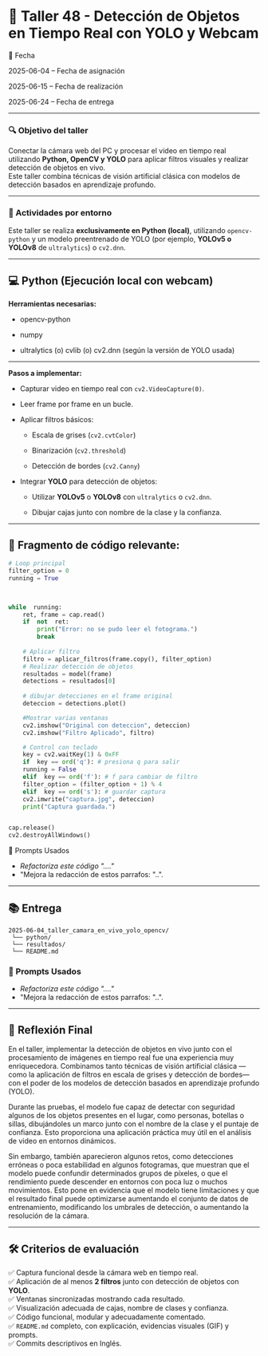 # 🧪 Taller 48 - Detección de Objetos en Tiempo Real con YOLO y Webcam


📅 Fecha  

2025-06-04 – Fecha de asignación

2025-06-15 – Fecha de realización

2025-06-24 – Fecha de entrega


----------

### 🔍 Objetivo del taller

Conectar la cámara web del PC y procesar el video en tiempo real utilizando **Python, OpenCV y YOLO** para aplicar filtros visuales y realizar detección de objetos en vivo.  
Este taller combina técnicas de visión artificial clásica con modelos de detección basados en aprendizaje profundo.

----------

### 🔹 Actividades por entorno

Este taller se realiza **exclusivamente en Python (local)**, utilizando `opencv-python` y un modelo preentrenado de YOLO (por ejemplo, **YOLOv5 o YOLOv8** de `ultralytics`) o `cv2.dnn`.

----------

## 💻 Python (Ejecución local con webcam)

**Herramientas necesarias:**

-   opencv-python
    
-   numpy
    
-   ultralytics (o) cvlib (o) cv2.dnn (según la versión de YOLO usada)
    

----------

**Pasos a implementar:**

-   Capturar video en tiempo real con `cv2.VideoCapture(0)`.
    
-   Leer frame por frame en un bucle.
    
-   Aplicar filtros básicos:
    
    -   Escala de grises (`cv2.cvtColor`)
        
    -   Binarización (`cv2.threshold`)
        
    -   Detección de bordes (`cv2.Canny`)
        
-   Integrar **YOLO** para detección de objetos:
    
    -   Utilizar **YOLOv5** o **YOLOv8** con `ultralytics` o `cv2.dnn`.
        
    -   Dibujar cajas junto con nombre de la clase y la confianza.
        

----------

## 🔹 Fragmento de código relevante:

```python
# Loop principal
filter_option = 0
running = True

  

while  running:
	ret, frame = cap.read()
	if  not  ret:
		print("Error: no se pudo leer el fotograma.")
		break
		
	# Aplicar filtro
	filtro = aplicar_filtros(frame.copy(), filter_option)
	# Realizar detección de objetos
	resultados = model(frame)
	detections = resultados[0]
	  
	# dibujar detecciones en el frame original
	deteccion = detections.plot()

	#Mostrar varias ventanas
	cv2.imshow("Original con deteccion", deteccion)
	cv2.imshow("Filtro Aplicado", filtro)

	# Control con teclado
	key = cv2.waitKey(1) & 0xFF
	if  key == ord('q'): # presiona q para salir
	running = False
	elif  key == ord('f'): # f para cambiar de filtro
	filter_option = (filter_option + 1) % 4
	elif  key == ord('s'): # guardar captura
	cv2.imwrite("captura.jpg", deteccion)
	print("Captura guardada.")


cap.release()
cv2.destroyAllWindows()
```

🧩 Prompts Usados

- _Refactoriza este código "...."_
-  "Mejora la redacción de estos parrafos: "..".


----------

## 📚 Entrega
```
2025-06-04_taller_camara_en_vivo_yolo_opencv/
 └── python/
 └── resultados/
 └── README.md 
```

### 🧩 Prompts Usados

- _Refactoriza este código "...."_
-  "Mejora la redacción de estos parrafos: "..".

----------




## 💬 Reflexión Final

En el taller, implementar la detección de objetos en vivo junto con el procesamiento de imágenes en tiempo real fue una experiencia muy enriquecedora.
Combinamos tanto técnicas de visión artificial clásica —como la aplicación de filtros en escala de grises y detección de bordes— con el poder de los modelos de detección basados en aprendizaje profundo (YOLO).

Durante las pruebas, el modelo fue capaz de detectar con seguridad algunos de los objetos presentes en el lugar, como personas, botellas o sillas, dibujándoles un marco junto con el nombre de la clase y el puntaje de confianza. Esto proporciona una aplicación práctica muy útil en el análisis de video en entornos dinámicos.

Sin embargo, también aparecieron algunos retos, como detecciones erróneas o poca estabilidad en algunos fotogramas, que muestran que el modelo puede confundir determinados grupos de píxeles, o que el rendimiento puede descender en entornos con poca luz o muchos movimientos. Esto pone en evidencia que el modelo tiene limitaciones y que el resultado final puede optimizarse aumentando el conjunto de datos de entrenamiento, modificando los umbrales de detección, o aumentando la resolución de la cámara.

----------

## 🛠 Criterios de evaluación

✅ Captura funcional desde la cámara web en tiempo real.  
✅ Aplicación de al menos **2 filtros** junto con detección de objetos con **YOLO**.  
✅ Ventanas sincronizadas mostrando cada resultado.  
✅ Visualización adecuada de cajas, nombre de clases y confianza.  
✅ Código funcional, modular y adecuadamente comentado.  
✅ `README.md` completo, con explicación, evidencias visuales (GIF) y prompts.  
✅ Commits descriptivos en Inglés.
